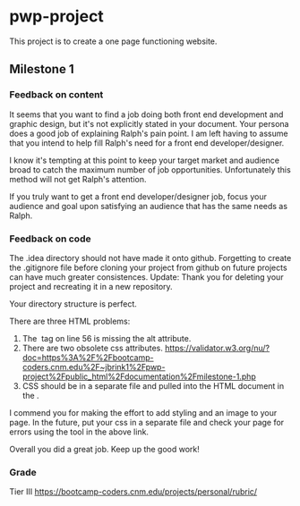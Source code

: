# pwp-project

This project is to create a one page functioning website.

## Milestone 1

### Feedback on content

It seems that you want to find a job doing both front end development and graphic design, but it's not explicitly stated in your document. Your persona does a good job of explaining Ralph's pain point. I am left having to assume that you intend to help fill Ralph's need for a front end developer/designer.

I know it's tempting at this point to keep your target market and audience broad to catch the maximum number of job opportunities. Unfortunately this method will not get Ralph's attention. 

If you truly want to get a front end developer/designer job, focus your audience and goal upon satisfying an audience that has the same needs as Ralph. 

### Feedback on code

The .idea directory should not have made it onto github. Forgetting to create the .gitignore file before cloning your project from github on future projects can have much greater consistences.
Update: Thank you for deleting your project and recreating it in a new repository.

Your directory structure is perfect.

There are three HTML problems:
1. The <img> tag on line 56 is missing the alt attribute.
2. There are two obsolete css attributes. https://validator.w3.org/nu/?doc=https%3A%2F%2Fbootcamp-coders.cnm.edu%2F~jbrink1%2Fpwp-project%2Fpublic_html%2Fdocumentation%2Fmilestone-1.php
3. CSS should be in a separate file and pulled into the HTML document in the <head>.
 
I commend you for making the effort to add styling and an image to your page. In the future, put your css in a separate file and check your page for errors using the tool in the above link.

Overall you did a great job. Keep up the good work!

### Grade
Tier III https://bootcamp-coders.cnm.edu/projects/personal/rubric/
